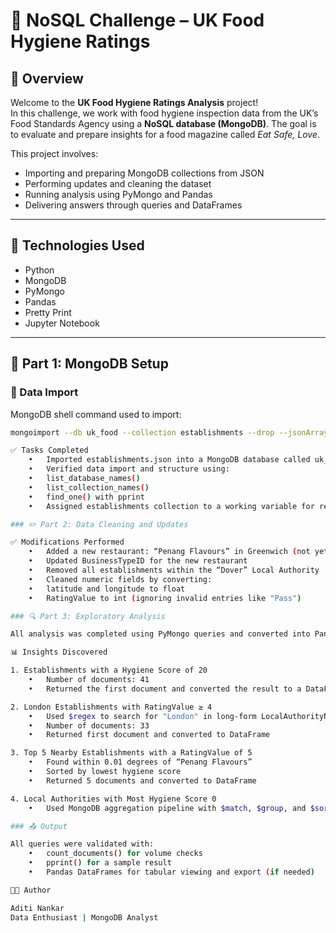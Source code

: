 # 🧪 NoSQL Challenge – UK Food Hygiene Ratings

## 📌 Overview

Welcome to the **UK Food Hygiene Ratings Analysis** project!  
In this challenge, we work with food hygiene inspection data from the UK’s Food Standards Agency using a **NoSQL database (MongoDB)**. The goal is to evaluate and prepare insights for a food magazine called _Eat Safe, Love_.

This project involves:
- Importing and preparing MongoDB collections from JSON
- Performing updates and cleaning the dataset
- Running analysis using PyMongo and Pandas
- Delivering answers through queries and DataFrames

---

## 🧰 Technologies Used

- Python
- MongoDB
- PyMongo
- Pandas
- Pretty Print
- Jupyter Notebook

---

## 🔄 Part 1: MongoDB Setup

### 📂 Data Import

MongoDB shell command used to import:
```bash
mongoimport --db uk_food --collection establishments --drop --jsonArray --file Resources/establishments.json

✅ Tasks Completed
	•	Imported establishments.json into a MongoDB database called uk_food
	•	Verified data import and structure using:
	•	list_database_names()
	•	list_collection_names()
	•	find_one() with pprint
	•	Assigned establishments collection to a working variable for reuse

### ✏️ Part 2: Data Cleaning and Updates

✅ Modifications Performed
	•	Added a new restaurant: “Penang Flavours” in Greenwich (not yet rated)
	•	Updated BusinessTypeID for the new restaurant
	•	Removed all establishments within the “Dover” Local Authority
	•	Cleaned numeric fields by converting:
	•	latitude and longitude to float
	•	RatingValue to int (ignoring invalid entries like "Pass")

### 🔍 Part 3: Exploratory Analysis

All analysis was completed using PyMongo queries and converted into Pandas DataFrames.

📊 Insights Discovered

1. Establishments with a Hygiene Score of 20
	•	Number of documents: 41
	•	Returned the first document and converted the result to a DataFrame

2. London Establishments with RatingValue ≥ 4
	•	Used $regex to search for "London" in long-form LocalAuthorityName
	•	Number of documents: 33
	•	Returned first document and converted to DataFrame

3. Top 5 Nearby Establishments with a RatingValue of 5
	•	Found within 0.01 degrees of “Penang Flavours”
	•	Sorted by lowest hygiene score
	•	Returned 5 documents and converted to DataFrame

4. Local Authorities with Most Hygiene Score 0
	•	Used MongoDB aggregation pipeline with $match, $group, and $sort

### 📤 Output

All queries were validated with:
	•	count_documents() for volume checks
	•	pprint() for a sample result
	•	Pandas DataFrames for tabular viewing and export (if needed)

🧑‍💻 Author

Aditi Nankar
Data Enthusiast | MongoDB Analyst
